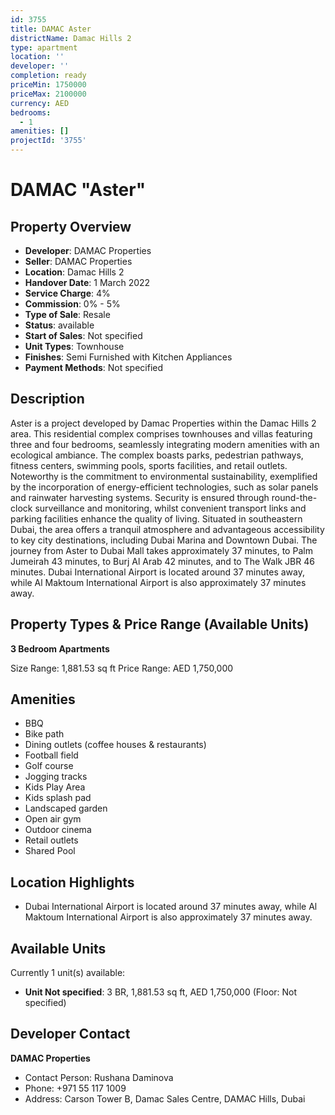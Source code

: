 ```yaml
---
id: 3755
title: DAMAC Aster
districtName: Damac Hills 2
type: apartment
location: ''
developer: ''
completion: ready
priceMin: 1750000
priceMax: 2100000
currency: AED
bedrooms:
  - 1
amenities: []
projectId: '3755'
---
```


# DAMAC "Aster"

## Property Overview
- **Developer**: DAMAC Properties
- **Seller**: DAMAC Properties
- **Location**: Damac Hills 2
- **Handover Date**: 1 March 2022
- **Service Charge**: 4%
- **Commission**: 0% - 5%
- **Type of Sale**: Resale
- **Status**: available
- **Start of Sales**: Not specified
- **Unit Types**: Townhouse
- **Finishes**: Semi Furnished with Kitchen Appliances
- **Payment Methods**: Not specified

## Description
Aster is a project developed by Damac Properties within the Damac Hills 2 area. This residential complex comprises townhouses and villas featuring three and four bedrooms, seamlessly integrating modern amenities with an ecological ambiance. The complex boasts parks, pedestrian pathways, fitness centers, swimming pools, sports facilities, and retail outlets. Noteworthy is the commitment to environmental sustainability, exemplified by the incorporation of energy-efficient technologies, such as solar panels and rainwater harvesting systems. Security is ensured through round-the-clock surveillance and monitoring, whilst convenient transport links and parking facilities enhance the quality of living. Situated in southeastern Dubai, the area offers a tranquil atmosphere and advantageous accessibility to key city destinations, including Dubai Marina and Downtown Dubai. The journey from Aster to Dubai Mall takes approximately 37 minutes, to Palm Jumeirah 43 minutes, to Burj Al Arab 42 minutes, and to The Walk JBR 46 minutes. Dubai International Airport is located around 37 minutes away, while Al Maktoum International Airport is also approximately 37 minutes away.

## Property Types & Price Range (Available Units)
**3 Bedroom Apartments**

Size Range: 1,881.53 sq ft
Price Range: AED 1,750,000

## Amenities
- BBQ
- Bike path
- Dining outlets  (coffee houses & restaurants)
- Football field
- Golf course
- Jogging tracks
- Kids Play Area
- Kids splash pad
- Landscaped garden
- Open air gym
- Outdoor cinema
- Retail outlets
- Shared Pool

## Location Highlights
- Dubai International Airport is located around 37 minutes away, while Al Maktoum International Airport is also approximately 37 minutes away.

## Available Units
Currently 1 unit(s) available:
- **Unit Not specified**: 3 BR, 1,881.53 sq ft, AED 1,750,000 (Floor: Not specified)

## Developer Contact
**DAMAC Properties**
- Contact Person: Rushana Daminova
- Phone: +971 55 117 1009
- Address: Carson Tower B, Damac Sales Centre, DAMAC Hills, Dubai
